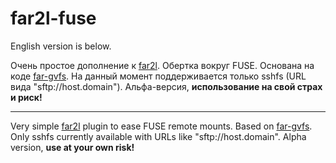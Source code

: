 # far2l-fuse

English version is below.

Очень простое дополнение к [far2l](https://github.com/elfmz/far2l). Обертка вокруг FUSE. Основана на коде [far-gvfs](https://github.com/cycleg/far-gvfs). На данный момент поддерживается только sshfs (URL вида "sftp://host.domain"). Альфа-версия, **использование на свой страх и риск!**

---

Very simple [far2l](https://github.com/elfmz/far2l) plugin to ease FUSE remote mounts. Based on [far-gvfs](https://github.com/cycleg/far-gvfs). Only sshfs currently available with URLs like "sftp://host.domain". Alpha version, **use at your own risk!**
